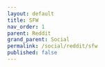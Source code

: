 ```yaml
---
layout: default
title: SFW
nav_order: 1
parent: Reddit
grand_parent: Social
permalink: /social/reddit/sfw
published: false
---
```


<!-- 
{: .note }
> {: .opaque }
> 
>
> 
-->
